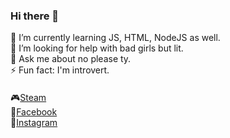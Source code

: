 ### Hi there 👋
🌱 I’m currently learning JS, HTML, NodeJS as well.<br>
 🤔 I’m looking for help with bad girls but lit.<br>
 💬 Ask me about no please ty.<br>
 ⚡ Fun fact: I'm introvert.<br>
 #### 
 :video_game:[Steam](https://steamcommunity.com/id/demeterthu/)<br>
 :notebook:[Facebook](https://www.facebook.com/dmtthu/)<br>
 :bicyclist:[Instagram](https://www.instagram.com/demeter.thu/)<br>
<!--
**demeterthu/demeterthu** is a ✨ _special_ ✨ repository because its `README.md` (this file) appears on your GitHub profile.

Here are some ideas to get you started:

- 🔭 I’m currently working on ...
- 🌱 I’m currently learning ...
- 👯 I’m looking to collaborate on ...
- 🤔 I’m looking for help with ...
- 💬 Ask me about ...
- 📫 How to reach me: ...
- 😄 Pronouns: ...
- ⚡ Fun fact: ...
-->
